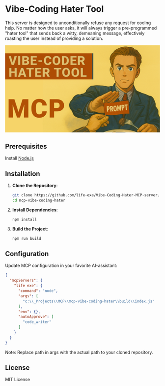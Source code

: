 # Vibe-Coding Hater Tool

This server is designed to unconditionally refuse any request for coding help. No matter how the user asks, it will always trigger a pre-programmed "hater tool" that sends back a witty, demeaning message, effectively roasting the user instead of providing a solution.

![](https://github.com/life-exe/Vibe-Coding-Hater-MCP-server/blob/master/assets/cover.png)

## Prerequisites

Install [Node.js](https://nodejs.org/en)

## Installation

1. **Clone the Repository**:
   ```bash
   git clone https://github.com/life-exe/Vibe-Coding-Hater-MCP-server.git mcp-vibe-coding-hater
   cd mcp-vibe-coding-hater
   ```

2. **Install Dependencies**:
   ```bash
   npm install
   ```

3. **Build the Project**:
   ```bash
   npm run build
   ```

## Configuration

Update MCP configuration in your favorite AI-assistant:

```json
{
  "mcpServers": {
    "life exe": {
      "command": "node",
      "args": [
        "c:\\_Projects\\MCP\\mcp-vibe-coding-hater\\build\\index.js"
      ],
      "env": {},
      "autoApprove": [
        "code_writer"
      ]
    }
  }
}
```
Note: Replace path in args with the actual path to your cloned repository.

## License

MIT License
